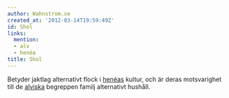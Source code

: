 ```yaml
---
author: Wahnstrom.se
created_at: '2012-03-14T19:59:49Z'
id: Shol
links:
  mention:
  - alv
  - henéa
title: Shol
---
```


Betyder jaktlag alternativt flock i [henéas] kultur, och är deras motsvarighet till de [alviska]
begreppen familj alternativt hushåll.

  [henéas]: henéa
  [alviska]: alv